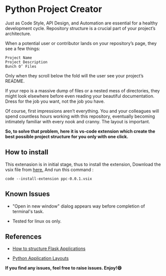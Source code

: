 # Python Project Creator



Just as Code Style, API Design, and Automation are essential for a healthy development cycle. Repository structure is a crucial part of your project’s architecture.

When a potential user or contributor lands on your repository’s page, they see a few things:

    Project Name
    Project Description
    Bunch O’ Files

Only when they scroll below the fold will the user see your project’s README.

If your repo is a massive dump of files or a nested mess of directories, they might look elsewhere before even reading your beautiful documentation. Dress for the job you want, not the job you have.

Of course, first impressions aren’t everything. You and your colleagues will spend countless hours working with this repository, eventually becoming intimately familiar with every nook and cranny. The layout is important.

**So, to solve that problem, here it is vs-code extension which create the best possible project structure for you only with one click.**

## How to install

This extenasion is in initial stage, thus to install the extension, Download the vsix file from [here.](https://github.com/iamAbhishekkumar/PPC/releases/download/v0.0.1/ppc-0.0.1.vsix) And run this command :

    code --install-extension ppc-0.0.1.vsix


## Known Issues

* "Open in new window" dialog appears way before completion of terminal's task.

* Tested for linux os only.

## References

* [How to structure Flask Applications](https://laymanclass.com/how-to-structure-flask-application-for-larger-projects/)

* [Python Application Layouts](https://realpython.com/python-application-layouts/#django)

**If you find any issues, feel free to raise issues. Enjoy!:smile:**
